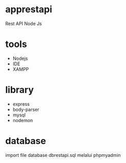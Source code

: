 # apprestapi
Rest API Node Js

# tools
- Nodejs
- IDE
- XAMPP

# library
- express
- body-parser
- mysql
- nodemon

# database
import file database dbrestapi.sql melalui phpmyadmin
